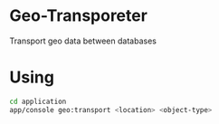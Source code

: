 # Geo-Transporeter

Transport geo data between databases

# Using 

```bash 
cd application
app/console geo:transport <location> <object-type>
```